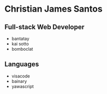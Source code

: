 # Christian James Santos
## Full-stack Web Developer

- bantatay
- kai sotto
- bomboclat

## Languages

- visacode
- bainary
- yawascript
